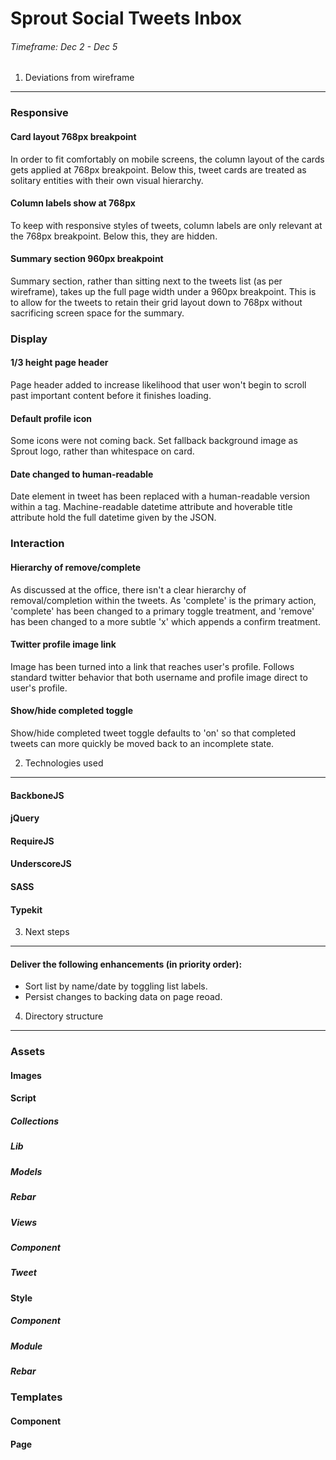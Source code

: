 Sprout Social Tweets Inbox
=============
###### Timeframe: Dec 2 - Dec 5


1. Deviations from wireframe
---

### Responsive

#### Card layout 768px breakpoint
In order to fit comfortably on mobile screens, the column layout of the cards gets applied at 768px breakpoint.  Below this, tweet cards are treated as solitary entities with their own visual hierarchy.

#### Column labels show at 768px
To keep with responsive styles of tweets, column labels are only relevant at the 768px breakpoint.  Below this, they are hidden.

#### Summary section 960px breakpoint
Summary section, rather than sitting next to the tweets list (as per wireframe), takes up the full page width under a 960px breakpoint.  This is to allow for the tweets to retain their grid layout down to 768px without sacrificing screen space for the summary.

### Display

#### 1/3 height page header
Page header added to increase likelihood that user won't begin to scroll past important content before it finishes loading.

#### Default profile icon
Some icons were not coming back.  Set fallback background image as Sprout logo, rather than whitespace on card.

#### Date changed to human-readable
Date element in tweet has been replaced with a human-readable version within a <time> tag.  Machine-readable datetime attribute and hoverable title attribute hold the full datetime given by the JSON.

### Interaction

#### Hierarchy of remove/complete
As discussed at the office, there isn't a clear hierarchy of removal/completion within the tweets.  As 'complete' is the primary action, 'complete' has been changed to a primary toggle treatment, and 'remove' has been changed to a more subtle 'x' which appends a confirm treatment.

#### Twitter profile image link
Image has been turned into a link that reaches user's profile.  Follows standard twitter behavior that both username and profile image direct to user's profile.

#### Show/hide completed toggle
Show/hide completed tweet toggle defaults to 'on' so that completed tweets can more quickly be moved back to an incomplete state.


2. Technologies used
---

#### BackboneJS
#### jQuery
#### RequireJS
#### UnderscoreJS
#### SASS
#### Typekit


3. Next steps
---

#### Deliver the following enhancements (in priority order):
* Sort list by name/date by toggling list labels.
* Persist changes to backing data on page reoad.

4. Directory structure
---

### Assets
#### Images


#### Script
##### Collections
##### Lib
##### Models
##### Rebar
##### Views
##### Component
##### Tweet


#### Style
##### Component
##### Module
##### Rebar


### Templates

#### Component
#### Page    
